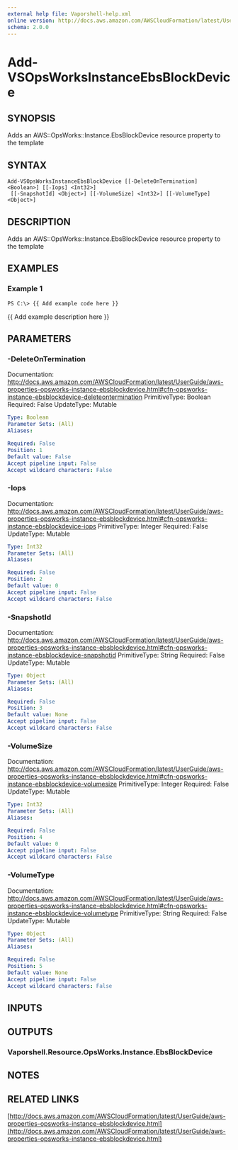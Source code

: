 ```yaml
---
external help file: Vaporshell-help.xml
online version: http://docs.aws.amazon.com/AWSCloudFormation/latest/UserGuide/aws-properties-opsworks-instance-ebsblockdevice.html
schema: 2.0.0
---
```


# Add-VSOpsWorksInstanceEbsBlockDevice

## SYNOPSIS
Adds an AWS::OpsWorks::Instance.EbsBlockDevice resource property to the template

## SYNTAX

```
Add-VSOpsWorksInstanceEbsBlockDevice [[-DeleteOnTermination] <Boolean>] [[-Iops] <Int32>]
 [[-SnapshotId] <Object>] [[-VolumeSize] <Int32>] [[-VolumeType] <Object>]
```

## DESCRIPTION
Adds an AWS::OpsWorks::Instance.EbsBlockDevice resource property to the template

## EXAMPLES

### Example 1
```
PS C:\> {{ Add example code here }}
```

{{ Add example description here }}

## PARAMETERS

### -DeleteOnTermination
Documentation: http://docs.aws.amazon.com/AWSCloudFormation/latest/UserGuide/aws-properties-opsworks-instance-ebsblockdevice.html#cfn-opsworks-instance-ebsblockdevice-deleteontermination
PrimitiveType: Boolean
Required: False
UpdateType: Mutable

```yaml
Type: Boolean
Parameter Sets: (All)
Aliases: 

Required: False
Position: 1
Default value: False
Accept pipeline input: False
Accept wildcard characters: False
```

### -Iops
Documentation: http://docs.aws.amazon.com/AWSCloudFormation/latest/UserGuide/aws-properties-opsworks-instance-ebsblockdevice.html#cfn-opsworks-instance-ebsblockdevice-iops
PrimitiveType: Integer
Required: False
UpdateType: Mutable

```yaml
Type: Int32
Parameter Sets: (All)
Aliases: 

Required: False
Position: 2
Default value: 0
Accept pipeline input: False
Accept wildcard characters: False
```

### -SnapshotId
Documentation: http://docs.aws.amazon.com/AWSCloudFormation/latest/UserGuide/aws-properties-opsworks-instance-ebsblockdevice.html#cfn-opsworks-instance-ebsblockdevice-snapshotid
PrimitiveType: String
Required: False
UpdateType: Mutable

```yaml
Type: Object
Parameter Sets: (All)
Aliases: 

Required: False
Position: 3
Default value: None
Accept pipeline input: False
Accept wildcard characters: False
```

### -VolumeSize
Documentation: http://docs.aws.amazon.com/AWSCloudFormation/latest/UserGuide/aws-properties-opsworks-instance-ebsblockdevice.html#cfn-opsworks-instance-ebsblockdevice-volumesize
PrimitiveType: Integer
Required: False
UpdateType: Mutable

```yaml
Type: Int32
Parameter Sets: (All)
Aliases: 

Required: False
Position: 4
Default value: 0
Accept pipeline input: False
Accept wildcard characters: False
```

### -VolumeType
Documentation: http://docs.aws.amazon.com/AWSCloudFormation/latest/UserGuide/aws-properties-opsworks-instance-ebsblockdevice.html#cfn-opsworks-instance-ebsblockdevice-volumetype
PrimitiveType: String
Required: False
UpdateType: Mutable

```yaml
Type: Object
Parameter Sets: (All)
Aliases: 

Required: False
Position: 5
Default value: None
Accept pipeline input: False
Accept wildcard characters: False
```

## INPUTS

## OUTPUTS

### Vaporshell.Resource.OpsWorks.Instance.EbsBlockDevice

## NOTES

## RELATED LINKS

[http://docs.aws.amazon.com/AWSCloudFormation/latest/UserGuide/aws-properties-opsworks-instance-ebsblockdevice.html](http://docs.aws.amazon.com/AWSCloudFormation/latest/UserGuide/aws-properties-opsworks-instance-ebsblockdevice.html)

